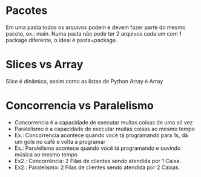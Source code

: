 # Pacotes
Em uma pasta todos os arquivos podem e devem fazer parte do mesmo pacote, ex.: main.
Numa pasta não pode ter 2 arquivos cada um com 1 package diferente, o ideal é pasta=package.

# Slices vs Array
Slice é dinâmico, assim como as listas de Python
Array é Array

# Concorrencia vs Paralelismo
- Concorrencia é a capacidade de executar muitas coisas de uma só vez
- Paralelismo é a capacidade de executar muitas coisas ao mesmo tempo
- Ex.: Concorrencia acontece quando você tá programando para 1s, dá um gole no café e volta a programar
- Ex.: Paralelismo acontece quando você tá programando e ouvindo música ao mesmo tempo
- Ex2.: Concorrência: 2 Filas de clientes sendo atendida por 1 Caixa. 
- Ex2.: Paralelismo:  2 Filas de clientes sendo atendida por 2 Caixas. 